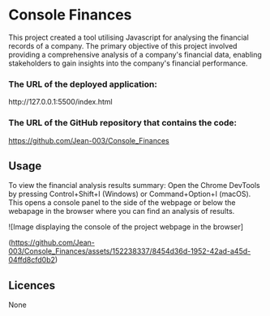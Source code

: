 <h1>Console Finances</h1>

This project created a tool utilising Javascript for analysing the financial records of a company. The primary objective of this project involved providing a comprehensive analysis of a company's financial data, enabling stakeholders to gain insights into the company's financial performance.

<h3>The URL of the deployed application:</h3>
http://127.0.0.1:5500/index.html


<h3>The URL of the GitHub repository that contains the code:</h3>

https://github.com/Jean-003/Console_Finances

<h2>Usage </h2>
To view the financial analysis results summary:
Open the Chrome DevTools by pressing Control+Shift+I (Windows) or Command+Option+I (macOS). This opens a console panel to the side of the webpage or below the webapage in the browser where you can find an analysis of results.


![Image displaying the console of the project webpage in the browser]

(https://github.com/Jean-003/Console_Finances/assets/152238337/8454d36d-1952-42ad-a45d-04ffd8cfd0b2)

<h2>Licences</h2>
None



